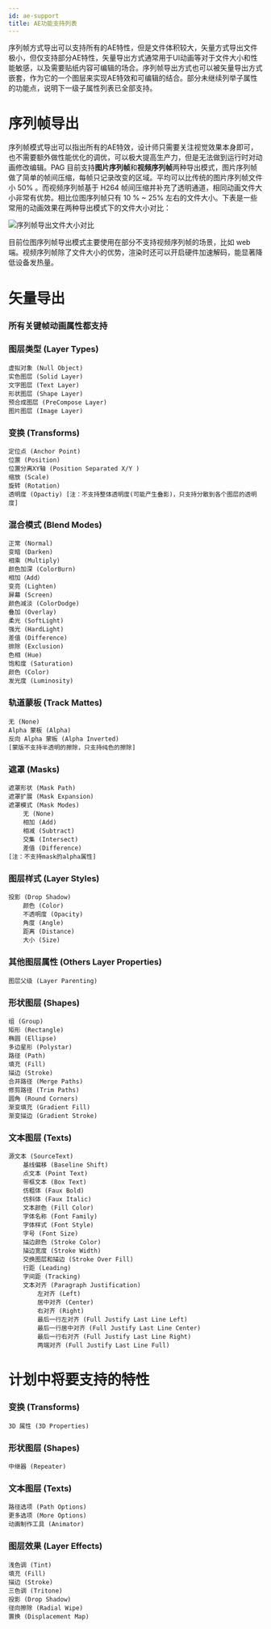 ```yaml
---
id: ae-support
title: AE功能支持列表
---
```


序列帧方式导出可以支持所有的AE特性，但是文件体积较大，矢量方式导出文件极小，但仅支持部分AE特性，矢量导出方式通常用于UI动画等对于文件大小和性能敏感，以及需要贴纸内容可编辑的场合。序列帧导出方式也可以被矢量导出方式嵌套，作为它的一个图层来实现AE特效和可编辑的结合。部分未继续列举子属性的功能点，说明下一级子属性列表已全部支持。


# 序列帧导出

序列帧模式导出可以指出所有的AE特效，设计师只需要关注视觉效果本身即可，也不需要额外做性能优化的调优，可以极大提高生产力，但是无法做到运行时对动画修改编辑。PAG 目前支持**图片序列帧**和**视频序列帧**两种导出模式，图片序列帧做了简单的帧间压缩，每帧只记录改变的区域。平均可以比传统的图片序列帧文件小 50% 。而视频序列帧基于 H264 帧间压缩并补充了透明通道，相同动画文件大小非常有优势。相比位图序列帧只有 10 % ~ 25% 左右的文件大小。下表是一些常用的动画效果在两种导出模式下的文件大小对比：

![序列帧导出文件大小对比](/img/docs/sequence.png)

目前位图序列帧导出模式主要使用在部分不支持视频序列帧的场景，比如 web 端。视频序列帧除了文件大小的优势，渲染时还可以开启硬件加速解码，能显著降低设备发热量。

# 矢量导出

### 所有关键帧动画属性都支持

### 图层类型 (Layer Types)
	虚拟对象 (Null Object)
	实色图层 (Solid Layer)
	文字图层 (Text Layer)
	形状图层 (Shape Layer)
	预合成图层 (PreCompose Layer)
	图片图层 (Image Layer)

### 变换 (Transforms)
	定位点 (Anchor Point)
	位置 (Position)
	位置分离XY轴 (Position Separated X/Y )
	缩放 (Scale)
	旋转 (Rotation)
	透明度 (Opactiy) [注：不支持整体透明度(可能产生叠影)，只支持分散到各个图层的透明度]

### 混合模式 (Blend Modes)
	正常 (Normal)
	变暗 (Darken)
	相乘 (Multiply)
	颜色加深 (ColorBurn)
	相加（Add）
	变亮 (Lighten)
	屏幕 (Screen)
	颜色减淡 (ColorDodge)
	叠加 (Overlay)
	柔光 (SoftLight)
	强光 (HardLight)
	差值 (Difference)
	排除 (Exclusion)
	色相 (Hue)
	饱和度 (Saturation)
	颜色 (Color)
	发光度 (Luminosity)


### 轨道蒙板 (Track Mattes)
	无 (None)
	Alpha 蒙板 (Alpha)
	反向 Alpha 蒙板 (Alpha Inverted)
	[蒙版不支持半透明的擦除，只支持纯色的擦除]

### 遮罩 (Masks)
	遮罩形状 (Mask Path)
	遮罩扩展 (Mask Expansion)
	遮罩模式 (Mask Modes)
		无 (None)
		相加 (Add)
		相减 (Subtract)
		交集 (Intersect)
		差值 (Difference)
	[注：不支持mask的alpha属性]

### 图层样式 (Layer Styles)
	投影 (Drop Shadow)
   		颜色 (Color)
		不透明度 (Opacity)
		角度 (Angle)
		距离 (Distance)
		大小 (Size)


### 其他图层属性 (Others Layer Properties)
	图层父级 (Layer Parenting)

### 形状图层 (Shapes)
	组 (Group)
	矩形 (Rectangle)
	椭圆 (Ellipse)
	多边星形 (Polystar)
	路径 (Path)
	填充 (Fill)
	描边 (Stroke)
	合并路径 (Merge Paths)
	修剪路径 (Trim Paths)
	圆角 (Round Corners)
	渐变填充 (Gradient Fill)
	渐变描边 (Gradient Stroke)

### 文本图层 (Texts)
	源文本 (SourceText)
		基线偏移 (Baseline Shift)
		点文本 (Point Text)
		带框文本 (Box Text)
		仿粗体 (Faux Bold)
		仿斜体 (Faux Italic)
		文本颜色 (Fill Color)
		字体名称 (Font Family)
		字体样式 (Font Style)
		字号 (Font Size)
		描边颜色 (Stroke Color)
		描边宽度 (Stroke Width)
		交换图层和描边 (Stroke Over Fill)
		行距 (Leading)
		字间距 (Tracking)
		文本对齐 (Paragraph Justification)
			左对齐 (Left)
			居中对齐 (Center)
			右对齐 (Right)
			最后一行左对齐 (Full Justify Last Line Left)
			最后一行居中对齐 (Full Justify Last Line Center)
			最后一行右对齐 (Full Justify Last Line Right)
			两端对齐 (Full Justify Last Line Full)


# 计划中将要支持的特性
 
### 变换 (Transforms)
	3D 属性 (3D Properties)

### 形状图层 (Shapes)
	中继器 (Repeater)

### 文本图层 (Texts)
	路径选项 (Path Options)
	更多选项 (More Options)
	动画制作工具 (Animator)
	
### 图层效果 (Layer Effects)
	浅色调 (Tint)
	填充 (Fill)
	描边 (Stroke)
	三色调 (Tritone)
	投影 (Drop Shadow)
	径向擦除 (Radial Wipe)
	置换 (Displacement Map)
